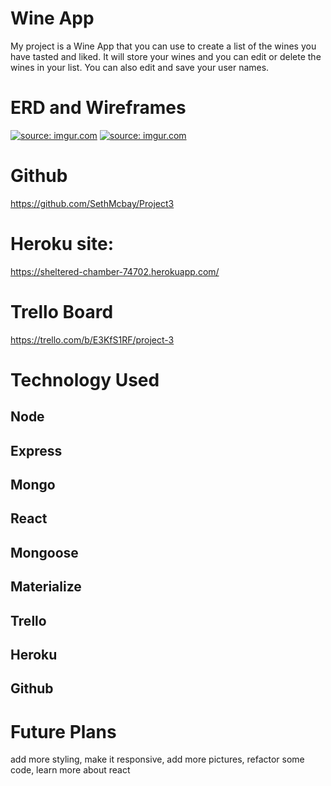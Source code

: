 # Wine App

My project is a Wine App that you can use to create a list of the wines you have tasted and liked. It will store your wines and you can edit or delete the wines in your list. You can also edit and save your user names. 

# ERD and Wireframes
<a href="https://imgur.com/IVYfDQ2"><img src="https://i.imgur.com/IVYfDQ2.jpg" title="source: imgur.com" /></a>
<a href="https://imgur.com/R1o9yKC"><img src="https://i.imgur.com/R1o9yKC.jpg" title="source: imgur.com" /></a>

# Github
https://github.com/SethMcbay/Project3

# Heroku site:
https://sheltered-chamber-74702.herokuapp.com/

# Trello Board
https://trello.com/b/E3KfS1RF/project-3

# Technology Used

## Node
## Express
## Mongo
## React
## Mongoose
## Materialize
## Trello
## Heroku
## Github

# Future Plans
add more styling,
make it responsive,
add more pictures,
refactor some code,
learn more about react

